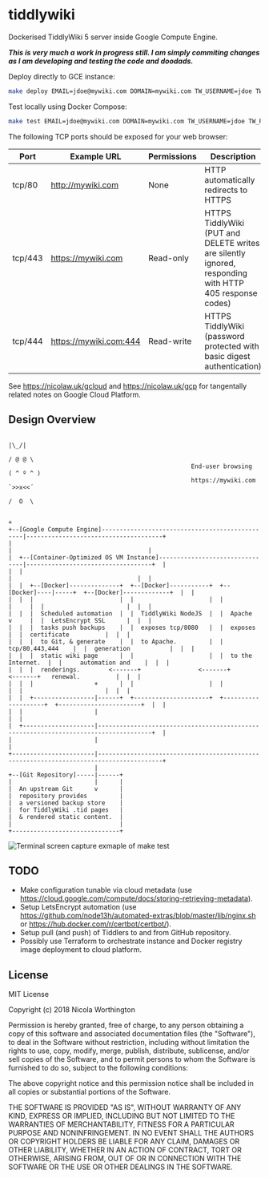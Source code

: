 # tiddlywiki

Dockerised TiddlyWiki 5 server inside Google Compute Engine.

***This is very much a work in progress still. I am simply commiting changes as I
am developing and testing the code and doodads.***

Deploy directly to GCE instance:

```bash
make deploy EMAIL=jdoe@mywiki.com DOMAIN=mywiki.com TW_USERNAME=jdoe TW_PASSWORD=password1234
```

Test locally using Docker Compose:

```bash
make test EMAIL=jdoe@mywiki.com DOMAIN=mywiki.com TW_USERNAME=jdoe TW_PASSWORD=password1234
```

The following TCP ports should be exposed for your web browser:

| Port    | Example URL            | Permissions | Description |
| ------- | ---------------------- | ----------- | ----------- |
| tcp/80  | http://mywiki.com      | None        | HTTP automatically redirects to HTTPS |
| tcp/443 | https://mywiki.com     | Read-only   | HTTPS TiddlyWiki (PUT and DELETE writes are silently ignored, responding with HTTP 405 response codes) |
| tcp/444 | https://mywiki.com:444 | Read-write  | HTTPS TiddlyWiki (password protected with basic digest authentication) |

See https://nicolaw.uk/gcloud and https://nicolaw.uk/gcp for tangentally related
notes on Google Cloud Platform.

## Design Overview

```
                                                                        |\_/|
                                                                       / @ @ \
                                                   End-user browsing  ( ^ º ^ )
                                                   https://mywiki.com  `>>x<<´
                                                                       /  O  \

                                                                          +
+--[Google Compute Engine]------------------------------------------------|--------------------------------------+
|                                                                         |                                      |
|  +--[Container-Optimized OS VM Instance]--------------------------------|-----------------------------------+  |
|  |                                                                      |                                   |  |
|  |  +--[Docker]--------------+  +--[Docker]-----------+  +--[Docker]----|-----+  +--[Docker]-------------+  |  |
|  |  |                        |  |                     |  |              |     |  |                       |  |  |
|  |  |  Scheduled automation  |  |  TiddlyWiki NodeJS  |  |  Apache      v     |  |  LetsEncrypt SSL      |  |  |
|  |  |  tasks push backups    |  |  exposes tcp/8080   |  |  exposes           |  |  certificate          |  |  |
|  |  |  to Git, & generate    |  |  to Apache.         |  |  tcp/80,443,444    |  |  generation           |  |  |
|  |  |  static wiki page      |  |                     |  |  to the Internet.  |  |     automation and    |  |  |
|  |  |  renderings.        <-------+                <-------+               <-------+   renewal.          |  |  |
|  |  |                 +      |  |                     |  |                    |  |                       |  |  |
|  |  +-----------------|------+  +---------------------+  +--------------------+  +-----------------------+  |  |
|  |                    |                                                                                     |  |
|  +--------------------|-------------------------------------------------------------------------------------+  |
|                       |                                                                                        |
+-----------------------|----------------------------------------------------------------------------------------+
                        |
+--[Git Repository]-----|------+
|                       |      |
|  An upstream Git      v      |
|  repository provides         |
|  a versioned backup store    |
|  for TiddlyWiki .tid pages   |
|  & rendered static content.  |
|                              |
+------------------------------+
```

![Terminal screen capture exmaple of make test](https://i.imgur.com/4uXLEkR.gif)

## TODO

* Make configuration tunable via cloud metadata (use
  https://cloud.google.com/compute/docs/storing-retrieving-metadata).
* Setup LetsEncrypt automation (use
  https://github.com/node13h/automated-extras/blob/master/lib/nginx.sh or
  https://hub.docker.com/r/certbot/certbot/).
* Setup pull (and push) of Tiddlers to and from GitHub repository.
* Possibly use Terraform to orchestrate instance and Docker registry image
  deployment to cloud platform.

## License

MIT License

Copyright (c) 2018 Nicola Worthington

Permission is hereby granted, free of charge, to any person obtaining a copy
of this software and associated documentation files (the "Software"), to deal
in the Software without restriction, including without limitation the rights
to use, copy, modify, merge, publish, distribute, sublicense, and/or sell
copies of the Software, and to permit persons to whom the Software is
furnished to do so, subject to the following conditions:

The above copyright notice and this permission notice shall be included in all
copies or substantial portions of the Software.

THE SOFTWARE IS PROVIDED "AS IS", WITHOUT WARRANTY OF ANY KIND, EXPRESS OR
IMPLIED, INCLUDING BUT NOT LIMITED TO THE WARRANTIES OF MERCHANTABILITY,
FITNESS FOR A PARTICULAR PURPOSE AND NONINFRINGEMENT. IN NO EVENT SHALL THE
AUTHORS OR COPYRIGHT HOLDERS BE LIABLE FOR ANY CLAIM, DAMAGES OR OTHER
LIABILITY, WHETHER IN AN ACTION OF CONTRACT, TORT OR OTHERWISE, ARISING FROM,
OUT OF OR IN CONNECTION WITH THE SOFTWARE OR THE USE OR OTHER DEALINGS IN THE
SOFTWARE.
